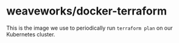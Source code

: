 # weaveworks/docker-terraform

This is the image we use to periodically run `terraform plan` on our Kubernetes cluster.